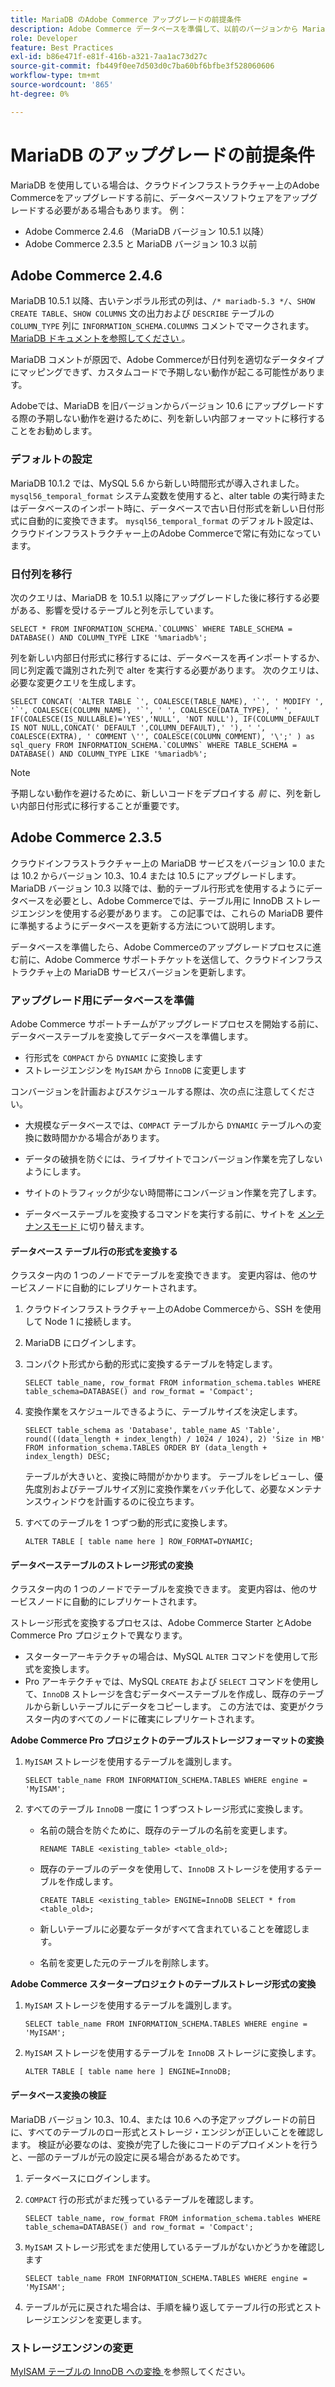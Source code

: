 ```yaml
---
title: MariaDB のAdobe Commerce アップグレードの前提条件
description: Adobe Commerce データベースを準備して、以前のバージョンから MariaDB をアップグレードする方法を説明します。
role: Developer
feature: Best Practices
exl-id: b86e471f-e81f-416b-a321-7aa1ac73d27c
source-git-commit: fb449f0ee7d503d0c7ba60bf6bfbe3f528060606
workflow-type: tm+mt
source-wordcount: '865'
ht-degree: 0%

---
```



# MariaDB のアップグレードの前提条件

MariaDB を使用している場合は、クラウドインフラストラクチャー上のAdobe Commerceをアップグレードする前に、データベースソフトウェアをアップグレードする必要がある場合もあります。 例：

- Adobe Commerce 2.4.6 （MariaDB バージョン 10.5.1 以降）
- Adobe Commerce 2.3.5 と MariaDB バージョン 10.3 以前

## Adobe Commerce 2.4.6

MariaDB 10.5.1 以降、古いテンポラル形式の列は、`/* mariadb-5.3 */`、`SHOW CREATE TABLE`、`SHOW COLUMNS` 文の出力および `DESCRIBE` テーブルの `COLUMN_TYPE` 列に `INFORMATION_SCHEMA.COLUMNS` コメントでマークされます。 [MariaDB ドキュメントを参照してください ](https://mariadb.com/kb/en/datetime/#internal-format)。

MariaDB コメントが原因で、Adobe Commerceが日付列を適切なデータタイプにマッピングできず、カスタムコードで予期しない動作が起こる可能性があります。

Adobeでは、MariaDB を旧バージョンからバージョン 10.6 にアップグレードする際の予期しない動作を避けるために、列を新しい内部フォーマットに移行することをお勧めします。

### デフォルトの設定

MariaDB 10.1.2 では、MySQL 5.6 から新しい時間形式が導入されました。`mysql56_temporal_format` システム変数を使用すると、alter table の実行時またはデータベースのインポート時に、データベースで古い日付形式を新しい日付形式に自動的に変換できます。 `mysql56_temporal_format` のデフォルト設定は、クラウドインフラストラクチャー上のAdobe Commerceで常に有効になっています。

### 日付列を移行

次のクエリは、MariaDB を 10.5.1 以降にアップグレードした後に移行する必要がある、影響を受けるテーブルと列を示しています。

```mysql
SELECT * FROM INFORMATION_SCHEMA.`COLUMNS` WHERE TABLE_SCHEMA = DATABASE() AND COLUMN_TYPE LIKE '%mariadb%';
```

列を新しい内部日付形式に移行するには、データベースを再インポートするか、同じ列定義で識別された列で alter を実行する必要があります。 次のクエリは、必要な変更クエリを生成します。

```mysql
SELECT CONCAT( 'ALTER TABLE `', COALESCE(TABLE_NAME), '`', ' MODIFY ', '`', COALESCE(COLUMN_NAME), '`', ' ', COALESCE(DATA_TYPE), ' ', IF(COALESCE(IS_NULLABLE)='YES','NULL', 'NOT NULL'), IF(COLUMN_DEFAULT IS NOT NULL,CONCAT(' DEFAULT ',COLUMN_DEFAULT),' '), ' ', COALESCE(EXTRA), ' COMMENT \'', COALESCE(COLUMN_COMMENT), '\';' ) as sql_query FROM INFORMATION_SCHEMA.`COLUMNS` WHERE TABLE_SCHEMA = DATABASE() AND COLUMN_TYPE LIKE '%mariadb%';
```

>[!NOTE]
>
>予期しない動作を避けるために、新しいコードをデプロイする _前_ に、列を新しい内部日付形式に移行することが重要です。

## Adobe Commerce 2.3.5

クラウドインフラストラクチャー上の MariaDB サービスをバージョン 10.0 または 10.2 からバージョン 10.3、10.4 または 10.5 にアップグレードします。MariaDB バージョン 10.3 以降では、動的テーブル行形式を使用するようにデータベースを必要とし、Adobe Commerceでは、テーブル用に InnoDB ストレージエンジンを使用する必要があります。 この記事では、これらの MariaDB 要件に準拠するようにデータベースを更新する方法について説明します。

データベースを準備したら、Adobe Commerceのアップグレードプロセスに進む前に、Adobe Commerce サポートチケットを送信して、クラウドインフラストラクチャ上の MariaDB サービスバージョンを更新します。

### アップグレード用にデータベースを準備

Adobe Commerce サポートチームがアップグレードプロセスを開始する前に、データベーステーブルを変換してデータベースを準備します。

- 行形式を `COMPACT` から `DYNAMIC` に変換します
- ストレージエンジンを `MyISAM` から `InnoDB` に変更します

コンバージョンを計画およびスケジュールする際は、次の点に注意してください。

- 大規模なデータベースでは、`COMPACT` テーブルから `DYNAMIC` テーブルへの変換に数時間かかる場合があります。

- データの破損を防ぐには、ライブサイトでコンバージョン作業を完了しないようにします。

- サイトのトラフィックが少ない時間帯にコンバージョン作業を完了します。

- データベーステーブルを変換するコマンドを実行する前に、サイトを [ メンテナンスモード ](../../../installation/tutorials/maintenance-mode.md) に切り替えます。

#### データベース テーブル行の形式を変換する

クラスター内の 1 つのノードでテーブルを変換できます。 変更内容は、他のサービスノードに自動的にレプリケートされます。

1. クラウドインフラストラクチャー上のAdobe Commerceから、SSH を使用して Node 1 に接続します。

1. MariaDB にログインします。

1. コンパクト形式から動的形式に変換するテーブルを特定します。

   ```mysql
   SELECT table_name, row_format FROM information_schema.tables WHERE table_schema=DATABASE() and row_format = 'Compact';
   ```

1. 変換作業をスケジュールできるように、テーブルサイズを決定します。

   ```mysql
   SELECT table_schema as 'Database', table_name AS 'Table', round(((data_length + index_length) / 1024 / 1024), 2) 'Size in MB' FROM information_schema.TABLES ORDER BY (data_length + index_length) DESC;
   ```

   テーブルが大きいと、変換に時間がかかります。 テーブルをレビューし、優先度別およびテーブルサイズ別に変換作業をバッチ化して、必要なメンテナンスウィンドウを計画するのに役立ちます。

1. すべてのテーブルを 1 つずつ動的形式に変換します。

   ```mysql
   ALTER TABLE [ table name here ] ROW_FORMAT=DYNAMIC;
   ```

#### データベーステーブルのストレージ形式の変換

クラスター内の 1 つのノードでテーブルを変換できます。 変更内容は、他のサービスノードに自動的にレプリケートされます。

ストレージ形式を変換するプロセスは、Adobe Commerce Starter とAdobe Commerce Pro プロジェクトで異なります。

- スターターアーキテクチャの場合は、MySQL `ALTER` コマンドを使用して形式を変換します。
- Pro アーキテクチャでは、MySQL `CREATE` および `SELECT` コマンドを使用して、`InnoDB` ストレージを含むデータベーステーブルを作成し、既存のテーブルから新しいテーブルにデータをコピーします。 この方法では、変更がクラスター内のすべてのノードに確実にレプリケートされます。

**Adobe Commerce Pro プロジェクトのテーブルストレージフォーマットの変換**

1. `MyISAM` ストレージを使用するテーブルを識別します。

   ```mysql
   SELECT table_name FROM INFORMATION_SCHEMA.TABLES WHERE engine = 'MyISAM';
   ```

1. すべてのテーブル `InnoDB` 一度に 1 つずつストレージ形式に変換します。

   - 名前の競合を防ぐために、既存のテーブルの名前を変更します。

     ```mysql
     RENAME TABLE <existing_table> <table_old>;
     ```

   - 既存のテーブルのデータを使用して、`InnoDB` ストレージを使用するテーブルを作成します。

     ```mysql
     CREATE TABLE <existing_table> ENGINE=InnoDB SELECT * from <table_old>;
     ```

   - 新しいテーブルに必要なデータがすべて含まれていることを確認します。

   - 名前を変更した元のテーブルを削除します。


**Adobe Commerce スタータープロジェクトのテーブルストレージ形式の変換**

1. `MyISAM` ストレージを使用するテーブルを識別します。

   ```mysql
   SELECT table_name FROM INFORMATION_SCHEMA.TABLES WHERE engine = 'MyISAM';
   ```

1. `MyISAM` ストレージを使用するテーブルを `InnoDB` ストレージに変換します。

   ```mysql
   ALTER TABLE [ table name here ] ENGINE=InnoDB;
   ```

#### データベース変換の検証

MariaDB バージョン 10.3、10.4、または 10.6 への予定アップグレードの前日に、すべてのテーブルのロー形式とストレージ・エンジンが正しいことを確認します。 検証が必要なのは、変換が完了した後にコードのデプロイメントを行うと、一部のテーブルが元の設定に戻る場合があるためです。

1. データベースにログインします。

1. `COMPACT` 行の形式がまだ残っているテーブルを確認します。

   ```mysql
   SELECT table_name, row_format FROM information_schema.tables WHERE table_schema=DATABASE() and row_format = 'Compact';
   ```

1. `MyISAM` ストレージ形式をまだ使用しているテーブルがないかどうかを確認します

   ```mysql
   SELECT table_name FROM INFORMATION_SCHEMA.TABLES WHERE engine = 'MyISAM';
   ```

1. テーブルが元に戻された場合は、手順を繰り返してテーブル行の形式とストレージエンジンを変更します。

### ストレージエンジンの変更

[MyISAM テーブルの InnoDB への変換 ](../planning/database-on-cloud.md) を参照してください。
